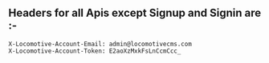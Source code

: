 ## Headers for all Apis except Signup and Signin are :-

    X-Locomotive-Account-Email: admin@locomotivecms.com
    X-Locomotive-Account-Token: E2aoXzMxkFsLnCcmCcc_